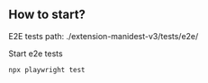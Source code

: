 ## How to start?

E2E tests path: ./extension-manidest-v3/tests/e2e/

Start e2e tests
```
npx playwright test
```
